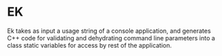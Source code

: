 EK
==

Ek takes as input a usage string of a console application, and generates C++ code for validating and dehydrating command line parameters into a class static variables for access by rest of the application.